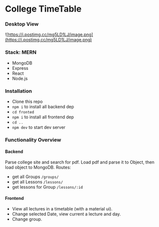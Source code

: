 # College TimeTable
### Desktop View
![https://i.postimg.cc/mg5LD1LJ/image.png](https://i.postimg.cc/mg5LD1LJ/image.png)
### Stack: MERN
* MongoDB
* Express
* React
* Node.js

### Installation
* Clone this repo
* ```npm i``` to install all backend dep
* ```cd fronted```
* ```npm i``` to install all frontend dep  
* ```cd ..``` 
* ```npm dev``` to start dev server

### Functionality Overview
#### Backend
Parse college site and search for pdf. Load pdf and parse it to Object, then load object to MongoDB.
Routes:
* get all Groups ```/groups/```
* get all Lessons ```/lessons/```
* get lessons for Group ```/lessons/:id```
#### Frontend
* View all lectures in a timetable (with a material ui).
* Change selected Date, view current a lecture and day.
* Change group.



